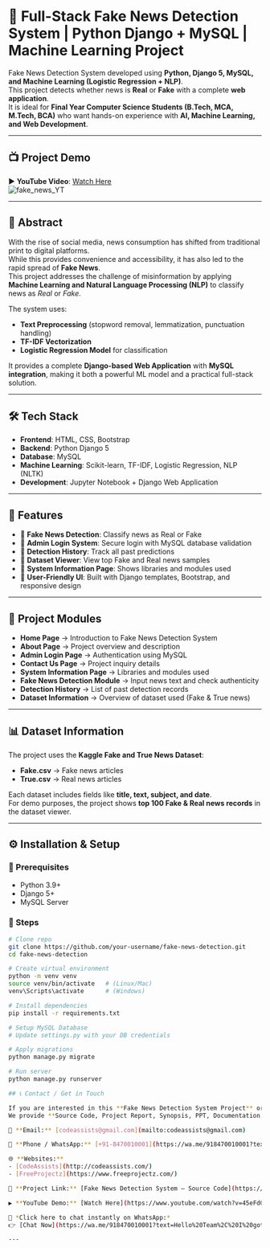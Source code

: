 # 📰 Full-Stack Fake News Detection System | Python Django + MySQL | Machine Learning Project

Fake News Detection System developed using **Python, Django 5, MySQL, and Machine Learning (Logistic Regression + NLP)**.  
This project detects whether news is **Real** or **Fake** with a complete **web application**.  
It is ideal for **Final Year Computer Science Students (B.Tech, MCA, M.Tech, BCA)** who want hands-on experience with **AI, Machine Learning, and Web Development**.

---

## 📺 Project Demo
▶️ **YouTube Video**: [Watch Here](https://www.youtube.com/watch?v=45eFdG_KFLg)  
![fake_news_YT](https://user-images.githubusercontent.com/28294942/233419123-cecece7b-4775-4481-abb0-f4ebae8a3d5c.png)

---

## 📖 Abstract
With the rise of social media, news consumption has shifted from traditional print to digital platforms.  
While this provides convenience and accessibility, it has also led to the rapid spread of **Fake News**.  
This project addresses the challenge of misinformation by applying **Machine Learning and Natural Language Processing (NLP)** to classify news as *Real* or *Fake*.  

The system uses:
- **Text Preprocessing** (stopword removal, lemmatization, punctuation handling)  
- **TF-IDF Vectorization**  
- **Logistic Regression Model** for classification  

It provides a complete **Django-based Web Application** with **MySQL integration**, making it both a powerful ML model and a practical full-stack solution.  

---

## 🛠️ Tech Stack

- **Frontend**: HTML, CSS, Bootstrap  
- **Backend**: Python Django 5  
- **Database**: MySQL  
- **Machine Learning**: Scikit-learn, TF-IDF, Logistic Regression, NLP (NLTK)  
- **Development**: Jupyter Notebook + Django Web Application  

---

## 🚀 Features

- 🔹 **Fake News Detection**: Classify news as Real or Fake  
- 🔹 **Admin Login System**: Secure login with MySQL database validation  
- 🔹 **Detection History**: Track all past predictions  
- 🔹 **Dataset Viewer**: View top Fake and Real news samples  
- 🔹 **System Information Page**: Shows libraries and modules used  
- 🔹 **User-Friendly UI**: Built with Django templates, Bootstrap, and responsive design  

---

## 📂 Project Modules

- **Home Page** → Introduction to Fake News Detection System  
- **About Page** → Project overview and description  
- **Admin Login Page** → Authentication using MySQL  
- **Contact Us Page** → Project inquiry details  
- **System Information Page** → Libraries and modules used  
- **Fake News Detection Module** → Input news text and check authenticity  
- **Detection History** → List of past detection records  
- **Dataset Information** → Overview of dataset used (Fake & True news)  

---

## 📊 Dataset Information
The project uses the **Kaggle Fake and True News Dataset**:
- **Fake.csv** → Fake news articles  
- **True.csv** → Real news articles  

Each dataset includes fields like **title, text, subject, and date**.  
For demo purposes, the project shows **top 100 Fake & Real news records** in the dataset viewer.  

---

## ⚙️ Installation & Setup

### 🔹 Prerequisites
- Python 3.9+  
- Django 5+  
- MySQL Server  

### 🔹 Steps
```bash
# Clone repo
git clone https://github.com/your-username/fake-news-detection.git
cd fake-news-detection

# Create virtual environment
python -m venv venv
source venv/bin/activate   # (Linux/Mac)
venv\Scripts\activate      # (Windows)

# Install dependencies
pip install -r requirements.txt

# Setup MySQL Database
# Update settings.py with your DB credentials

# Apply migrations
python manage.py migrate

# Run server
python manage.py runserver

## 📞 Contact / Get in Touch  

If you are interested in this **Fake News Detection System Project** or need guidance for your **Final Year Project**, you can reach out to us easily.  
We provide **Source Code, Project Report, Synopsis, PPT, Documentation, and Video Demonstration** for students.  

📩 **Email:** [codeassists@gmail.com](mailto:codeassists@gmail.com)  

📱 **Phone / WhatsApp:** [+91-8470010001](https://wa.me/918470010001?text=Hello%20Team%2C%20I%20got%20your%20contact%20from%20GitHub%20and%20want%20to%20know%20about%20a%20project)  

🌐 **Websites:**  
- [CodeAssists](http://codeassists.com/)  
- [FreeProjectz](https://www.freeprojectz.com/)  

📌 **Project Link:** [Fake News Detection System – Source Code](https://www.freeprojectz.com/machine-learning-projects-python-projects-major-project/fake-news-detection-system-project-source)  

▶️ **YouTube Demo:** [Watch Here](https://www.youtube.com/watch?v=45eFdG_KFLg)  

💬 *Click here to chat instantly on WhatsApp:*  
👉 [Chat Now](https://wa.me/918470010001?text=Hello%20Team%2C%20I%20got%20your%20contact%20from%20GitHub%20and%20want%20to%20know%20about%20a%20project)  

---
